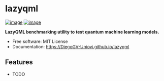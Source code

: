 # lazyqml


[![image](https://img.shields.io/pypi/v/lazyqml.svg)](https://pypi.python.org/pypi/lazyqml)
[![image](https://img.shields.io/conda/vn/conda-forge/lazyqml.svg)](https://anaconda.org/conda-forge/lazyqml)


**LazyQML benchmarking utility to test quantum machine learning models.**


-   Free software: MIT License
-   Documentation: https://DiegoGV-Uniovi.github.io/lazyqml
    

## Features

-   TODO
